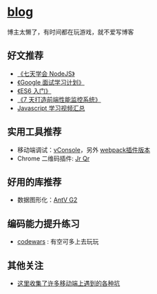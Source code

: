 # [blog](https://github.com/diamont1001/blog/issues)
博主太懒了，有时间都在玩游戏，就不爱写博客

## 好文推荐

- [《七天学会 NodeJS》](http://nqdeng.github.io/7-days-nodejs/?spm=0.0.0.0.VR6sDD)
- [《Google 面试学习计划》](https://github.com/jwasham/coding-interview-university)
- [《ES6 入门》](https://github.com/ruanyf/es6tutorial)
- [《7 天打造前端性能监控系统》](http://fex.baidu.com/blog/2014/05/build-performance-monitor-in-7-days/)
- [Javascript 学习视频汇总](https://github.com/AllThingsSmitty/must-watch-javascript)

## 实用工具推荐

- 移动端调试：[vConsole](https://github.com/WechatFE/vConsole)，另外 [webpack插件版本](https://github.com/diamont1001/vconsole-webpack-plugin)
- Chrome 二维码插件: [Jr Qr](https://chrome.google.com/webstore/detail/jr-qr/efgpdlpahaaoimppgenfinecaaiebeai)

## 好用的库推荐
- 数据图形化：[AntV G2](https://github.com/antvis/g2)

## 编码能力提升练习
- [codewars](http://www.codewars.com/dashboard) : 有空可多上去玩玩

## 其他关注
- [这里收集了许多移动端上遇到的各种坑](https://github.com/RubyLouvre/mobileHack)
